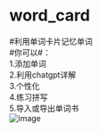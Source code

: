 # word_card
 #利用单词卡片记忆单词  
 #你可以#：  
 1.添加单词  
 2.利用chatgpt详解  
 3.个性化  
 4.练习拼写  
 5.导入或导出单词书  
![image](https://github.com/user-attachments/assets/c5561d92-5b0e-45ca-8547-d4b6f95d4b1b)
